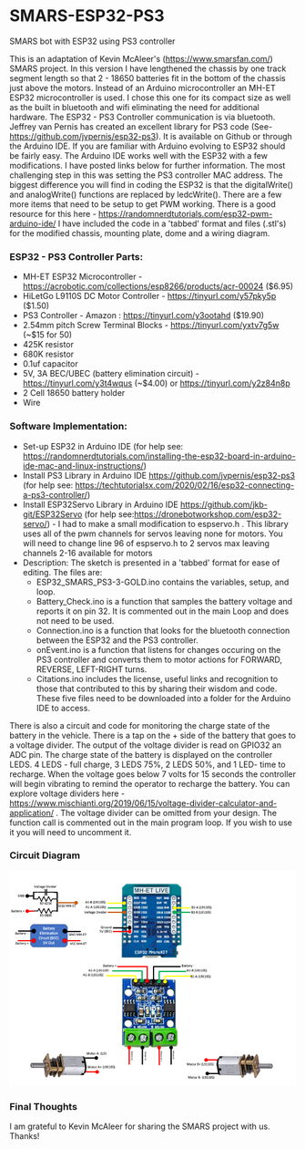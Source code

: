 # SMARS-ESP32-PS3
SMARS bot with ESP32 using PS3 controller

This is an adaptation of Kevin McAleer's (https://www.smarsfan.com/) SMARS project. In this version I have lengthened the chassis by one track segment length so that 2 - 18650 batteries fit in the bottom of the chassis just above the motors. Instead of an Arduino microcontroller an MH-ET ESP32 microcontroller is used. I chose this one for its compact size as well as the built in bluetooth and wifi eliminating the need for additional hardware. The ESP32 - PS3 Controller communication is via bluetooth. Jeffrey van Pernis has created an excellent library for PS3 code (See-https://github.com/jvpernis/esp32-ps3). It is available on Github or through the Arduino IDE.
If you are familiar with Arduino evolving to ESP32 should be fairly easy. The Arduino IDE works well with the ESP32 with a few modifications. I have posted links below for further information. The most challenging step in this was setting the PS3 controller MAC address. The biggest difference you will find in coding the ESP32 is that the digitalWrite() and analogWrite() functions are replaced by ledcWrite(). There are a few more items that need to be setup to get PWM working. There is a good resource for this here - https://randomnerdtutorials.com/esp32-pwm-arduino-ide/
I have included the code in a 'tabbed' format and files (.stl's) for the modified chassis, mounting plate, dome and a wiring diagram. 

### ESP32 - PS3 Controller Parts:
- MH-ET ESP32 Microcontroller - https://acrobotic.com/collections/esp8266/products/acr-00024 ($6.95)
- HiLetGo L9110S DC Motor Controller - https://tinyurl.com/y57pky5p ($1.50)
- PS3 Controller - Amazon : https://tinyurl.com/y3ootahd ($19.90)
- 2.54mm pitch Screw Terminal Blocks - https://tinyurl.com/yxtv7g5w (~$15 for 50)
- 425K resistor
- 680K resistor
- 0.1uf capacitor
- 5V, 3A BEC/UBEC (battery elimination circuit) - https://tinyurl.com/y3t4wqus (~$4.00) or https://tinyurl.com/y2z84n8p
- 2 Cell 18650 battery holder
- Wire

### Software Implementation:
- Set-up ESP32 in Arduino IDE (for help see: https://randomnerdtutorials.com/installing-the-esp32-board-in-arduino-ide-mac-and-linux-instructions/)
- Install PS3 Library in Arduino IDE https://github.com/jvpernis/esp32-ps3 (for help see: https://techtutorialsx.com/2020/02/16/esp32-connecting-a-ps3-controller/)
- Install ESP32Servo Library in Arduino IDE https://github.com/jkb-git/ESP32Servo (for help see:https://dronebotworkshop.com/esp32-servo/) - I had to make a small modification to espservo.h . This library uses all of the pwm channels for servos leaving none for motors. You will need to change line 96 of espservo.h to 2 servos max leaving channels 2-16 available for motors
- Description: The sketch is presented in a 'tabbed' format for ease of editing. The files are:
   - ESP32_SMARS_PS3-3-GOLD.ino contains the variables, setup, and loop. 
   - Battery_Check.ino is a function that samples the battery voltage and reports it on pin 32. It is commented out in the main Loop and does not need to be used.
   - Connection.ino is a function that looks for the bluetooth connection between the ESP32 and the PS3 controller.
   - onEvent.ino is a function that listens for changes occuring on the PS3 controller and converts them to motor actions for FORWARD, REVERSE, LEFT-RIGHT turns.
   - Citations.ino includes the license, useful links and recognition to those that contributed to this by sharing their wisdom and code.
These five files need to be downloaded into a folder for the Arduino IDE to access.
   
There is also a circuit and code for monitoring the charge state of the battery in the vehicle. There is a tap on the + side of the battery that goes to a voltage divider. The output of the voltage divider is read on GPIO32 an ADC pin. The charge state of the battery is displayed on the controller LEDS. 4 LEDS - full charge, 3 LEDS 75%, 2 LEDS 50%, and 1 LED- time to recharge. When the voltage goes below 7 volts for 15 seconds the controller will begin vibrating to remind the operator to recharge the battery. You can explore voltage dividers here - https://www.mischianti.org/2019/06/15/voltage-divider-calculator-and-application/ . The voltage divider can be omitted from your design. The function call is commented out in the main program loop. If you wish to use it you will need to uncomment it.

### Circuit Diagram

![pic one](https://github.com/jlmyra/SMARS-ESP32-PS3/blob/main/SMARS_ESP32_Wiring_Diagram.png)


   
### Final Thoughts
I am grateful to Kevin McAleer for sharing the SMARS project with us. Thanks!
